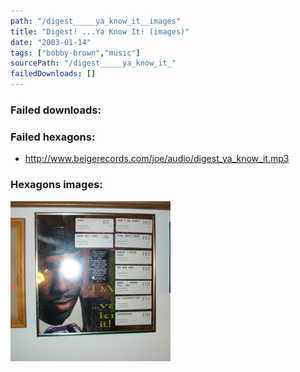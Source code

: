 ```yaml
---
path: "/digest_____ya_know_it__images"
title: "Digest! ...Ya Know It! (images)"
date: "2003-01-14"
tags: ["bobby-brown","music"]
sourcePath: "/digest_____ya_know_it_"
failedDownloads: []
---
```



### Failed downloads:

### Failed hexagons:
* http://www.beigerecords.com/joe/audio/digest_ya_know_it.mp3

### Hexagons images:
 ![dsc03370.jpg_hexagon.jpeg](dsc03370.jpg_hexagon.jpeg)

